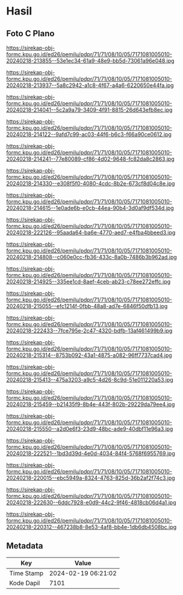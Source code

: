 # Hasil

## Foto C Plano

https://sirekap-obj-formc.kpu.go.id/ed26/pemilu/pdpr/71/71/08/10/05/7171081005010-20240218-213855--53e1ec34-61a9-48e9-bb5d-73061a96e048.jpg

https://sirekap-obj-formc.kpu.go.id/ed26/pemilu/pdpr/71/71/08/10/05/7171081005010-20240218-213937--5a8c2942-a1c8-4f67-a4a6-6220650e44fa.jpg

https://sirekap-obj-formc.kpu.go.id/ed26/pemilu/pdpr/71/71/08/10/05/7171081005010-20240218-214041--5c2a9a79-3409-4f91-8815-26d643efb8ec.jpg

https://sirekap-obj-formc.kpu.go.id/ed26/pemilu/pdpr/71/71/08/10/05/7171081005010-20240218-214122--9afd7c99-ac03-44f6-b6c3-f66a90ce0612.jpg

https://sirekap-obj-formc.kpu.go.id/ed26/pemilu/pdpr/71/71/08/10/05/7171081005010-20240218-214241--77e80089-cf86-4d02-9648-fc82da8c2863.jpg

https://sirekap-obj-formc.kpu.go.id/ed26/pemilu/pdpr/71/71/08/10/05/7171081005010-20240218-214330--e308f5f0-4080-4cdc-8b2e-673cf8d04c8e.jpg

https://sirekap-obj-formc.kpu.go.id/ed26/pemilu/pdpr/71/71/08/10/05/7171081005010-20240218-214615--1e0ade6b-e0cb-44ea-90b4-3d0af9df534d.jpg

https://sirekap-obj-formc.kpu.go.id/ed26/pemilu/pdpr/71/71/08/10/05/7171081005010-20240218-222126--95aada64-ba6e-4770-aed7-e4fba4bbeed3.jpg

https://sirekap-obj-formc.kpu.go.id/ed26/pemilu/pdpr/71/71/08/10/05/7171081005010-20240218-214808--c060e0cc-fb36-433c-8a0b-7486b3b962ad.jpg

https://sirekap-obj-formc.kpu.go.id/ed26/pemilu/pdpr/71/71/08/10/05/7171081005010-20240218-214925--335ee1cd-8aef-4ceb-ab23-c78ee272effc.jpg

https://sirekap-obj-formc.kpu.go.id/ed26/pemilu/pdpr/71/71/08/10/05/7171081005010-20240218-215055--efc1214f-0fbb-48a8-ad7e-6846f50dfb13.jpg

https://sirekap-obj-formc.kpu.go.id/ed26/pemilu/pdpr/71/71/08/10/05/7171081005010-20240218-222433--7fce795e-2c47-4320-bdfb-13af461499b9.jpg

https://sirekap-obj-formc.kpu.go.id/ed26/pemilu/pdpr/71/71/08/10/05/7171081005010-20240218-215314--8753b092-43a1-4875-a082-96ff7737cad4.jpg

https://sirekap-obj-formc.kpu.go.id/ed26/pemilu/pdpr/71/71/08/10/05/7171081005010-20240218-215413--475a3203-a9c5-4d26-8c9d-51e011220a53.jpg

https://sirekap-obj-formc.kpu.go.id/ed26/pemilu/pdpr/71/71/08/10/05/7171081005010-20240218-215459--b21435f9-8b4e-443f-802b-29229da79ee4.jpg

https://sirekap-obj-formc.kpu.go.id/ed26/pemilu/pdpr/71/71/08/10/05/7171081005010-20240218-215550--a2d0e6f3-23d9-48bc-ade9-40dbf11e96a3.jpg

https://sirekap-obj-formc.kpu.go.id/ed26/pemilu/pdpr/71/71/08/10/05/7171081005010-20240218-222521--1bd3d39d-4e0d-4034-84f4-5768f6955769.jpg

https://sirekap-obj-formc.kpu.go.id/ed26/pemilu/pdpr/71/71/08/10/05/7171081005010-20240218-220015--ebc5949a-8324-4763-825d-36b2af2f74c3.jpg

https://sirekap-obj-formc.kpu.go.id/ed26/pemilu/pdpr/71/71/08/10/05/7171081005010-20240218-222630--6ddc7928-e0d9-44c2-9f46-4818cb06d4a1.jpg

https://sirekap-obj-formc.kpu.go.id/ed26/pemilu/pdpr/71/71/08/10/05/7171081005010-20240218-220312--467238b8-8e53-4af8-bb4e-1db6db4508bc.jpg


## Metadata

| Key        | Value               |
| ---------- | ------------------- |
| Time Stamp | 2024-02-19 06:21:02 |
| Kode Dapil | 7101                |



